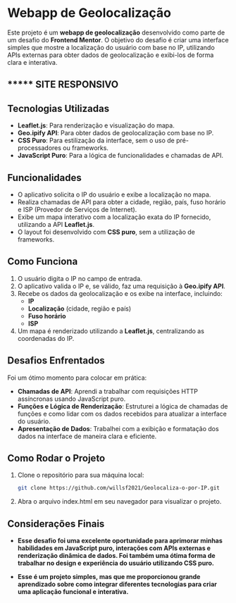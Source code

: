 # Webapp de Geolocalização

Este projeto é um **webapp de geolocalização** desenvolvido como parte de um desafio do **Frontend Mentor**. O objetivo do desafio é criar uma interface simples que mostre a localização do usuário com base no IP, utilizando APIs externas para obter dados de geolocalização e exibi-los de forma clara e interativa.

## ***** SITE RESPONSIVO

## Tecnologias Utilizadas

- **Leaflet.js**: Para renderização e visualização do mapa.
- **Geo.ipify API**: Para obter dados de geolocalização com base no IP.
- **CSS Puro**: Para estilização da interface, sem o uso de pré-processadores ou frameworks.
- **JavaScript Puro**: Para a lógica de funcionalidades e chamadas de API.

## Funcionalidades

- O aplicativo solicita o IP do usuário e exibe a localização no mapa.
- Realiza chamadas de API para obter a cidade, região, país, fuso horário e ISP (Provedor de Serviços de Internet).
- Exibe um mapa interativo com a localização exata do IP fornecido, utilizando a API **Leaflet.js**.
- O layout foi desenvolvido com **CSS puro**, sem a utilização de frameworks.

## Como Funciona

1. O usuário digita o IP no campo de entrada.
2. O aplicativo valida o IP e, se válido, faz uma requisição à **Geo.ipify API**.
3. Recebe os dados da geolocalização e os exibe na interface, incluindo:
   - **IP**
   - **Localização** (cidade, região e país)
   - **Fuso horário**
   - **ISP**
4. Um mapa é renderizado utilizando a **Leaflet.js**, centralizando as coordenadas do IP.

## Desafios Enfrentados

Foi um ótimo momento para colocar em prática:
- **Chamadas de API**: Aprendi a trabalhar com requisições HTTP assíncronas usando JavaScript puro.
- **Funções e Lógica de Renderização**: Estruturei a lógica de chamadas de funções e como lidar com os dados recebidos para atualizar a interface do usuário.
- **Apresentação de Dados**: Trabalhei com a exibição e formatação dos dados na interface de maneira clara e eficiente.

## Como Rodar o Projeto

1. Clone o repositório para sua máquina local:
   ```bash
   git clone https://github.com/willsf2021/Geolocaliza-o-por-IP.git
   ```
2. Abra o arquivo index.html em seu navegador para visualizar o projeto.

## Considerações Finais
- **Esse desafio foi uma excelente oportunidade para aprimorar minhas habilidades em JavaScript puro, interações com APIs externas e renderização dinâmica de dados. Foi também uma ótima forma de trabalhar no design e experiência do usuário utilizando CSS puro.**

- **Esse é um projeto simples, mas que me proporcionou grande aprendizado sobre como integrar diferentes tecnologias para criar uma aplicação funcional e interativa.**